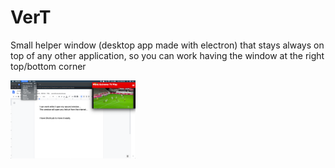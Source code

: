 # VerT
Small helper window (desktop app made with electron) that stays always on top of any other application, so you can work having the window at the right top/bottom corner

<img src="assets/screens/1.png" width="200" >

